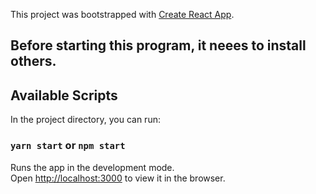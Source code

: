 This project was bootstrapped with [Create React App](https://github.com/facebook/create-react-app).

## Before starting this program, it neees to install others.

## Available Scripts

In the project directory, you can run:

### `yarn start` or `npm start`

Runs the app in the development mode.<br />
Open [http://localhost:3000](http://localhost:3000) to view it in the browser.

